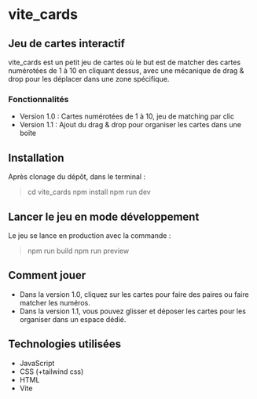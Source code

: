 # vite_cards

## Jeu de cartes interactif

vite_cards est un petit jeu de cartes où le but est de matcher des cartes numérotées de 1 à 10 en cliquant dessus, avec une mécanique de drag & drop pour les déplacer dans une zone spécifique.

### Fonctionnalités

- Version 1.0 : Cartes numérotées de 1 à 10, jeu de matching par clic
- Version 1.1 : Ajout du drag & drop pour organiser les cartes dans une boîte

## Installation

Après clonage du dépôt, dans le terminal :

> cd vite_cards
> npm install
> npm run dev

## Lancer le jeu en mode développement

Le jeu se lance en production avec la commande :

> npm run build
> npm run preview


## Comment jouer

- Dans la version 1.0, cliquez sur les cartes pour faire des paires ou faire matcher les numéros.
- Dans la version 1.1, vous pouvez glisser et déposer les cartes pour les organiser dans un espace dédié.

## Technologies utilisées

- JavaScript
- CSS (+tailwind css)
- HTML
- Vite
